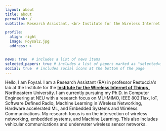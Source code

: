 ```yaml
---
layout: about
title: about
permalink: /
subtitle: Research Assistant, <br> Institute for the Wireless Internet of Things <br> Roux Institute <br> Northeastern University, Boston, MA, USA

profile:
  align: right
  image: Foysal2.jpg
  address: >


news: true  # includes a list of news items
selected_papers: true # includes a list of papers marked as "selected={true}"
social: true  # includes social icons at the bottom of the page
---
```


Hello, I am Foysal. I am a Research Assistant (RA)  in professor Restuccia's lab at the Institute for the <strong> <a class="news-title" href="https://www.northeastern.edu/wiot/">  Institute for the Wireless Internet of Things  </a> </strong>, Northeastern University.  I am currently pursuing my Ph.D. in Computer Engineering at NEU with a research focus on MU-MIMO, IEEE 802.11ax, IoT, Software Defined Radio, Machine Learning in Wireless Networking, Hardware accelerated ML, and  Embedded Systems and Wireless Communications. My research focus is on the intersection of wireless networking, embedded systems, and Machine Learning. This also includes vehicular communications and underwater wireless sensor networks. 


